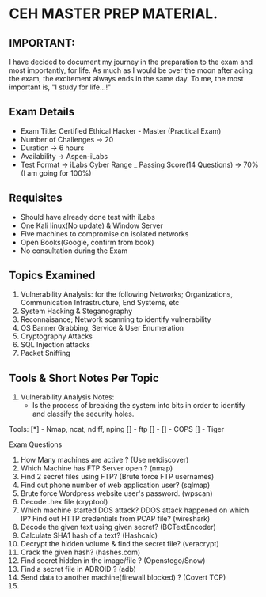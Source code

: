 # CEH MASTER PREP MATERIAL.

## IMPORTANT:
I have decided to document my journey in the preparation to the exam and most importantly,
for life. As much as I would be over the moon after acing the exam, the excitement always ends in
the same day. To me, the most important is, "I study for life...!"

## Exam Details
- Exam Title: Certified Ethical Hacker - Master (Practical Exam)
- Number of Challenges -> 20
- Duration -> 6 hours
- Availability -> Aspen-iLabs
- Test Format -> iLabs Cyber Range
_ Passing Score(14 Questions) -> 70% (I am going for 100%)

## Requisites
- Should have already done test with iLabs
- One Kali linux(No update) & Window Server
- Five machines to compromise on isolated networks
- Open Books(Google, confirm from book)
- No consultation during the Exam

## Topics Examined
1. Vulnerability Analysis: for the following Networks;  Organizations, Communication Infrastructure, End Systems, etc
2. System Hacking & Steganography
3. Reconnaisance; Network scanning to identify vulnerability
4. OS Banner Grabbing, Service & User Enumeration
5. Cryptography Attacks
6. SQL Injection attacks
7. Packet Sniffing

 ## Tools & Short Notes Per Topic
1. Vulnerability Analysis
Notes: 
	- Is the process of breaking the system into bits in order to identify and classify the security holes.

Tools: 
  [*] - Nmap, ncat, ndiff, nping
  [] - ftp
  [] - 
  [] - COPS
  [] - Tiger

Exam Questions
1. How Many machines are active ? (Use netdiscover)
2. Which Machine has FTP Server open ? (nmap)
3. Find 2 secret files using FTP? (Brute force FTP usernames)
4. Find out phone number of web application user? (sqlmap)
5. Brute force Wordpress website user's password. (wpscan)
6. Decode .hex file (cryptool)
7. Which machine started DOS attack? DDOS attack happened on which IP? Find out HTTP credentials from PCAP file? (wireshark)
8. Decode the given text using given secret? (BCTextEncoder)
9. Calculate SHA1 hash of a text? (Hashcalc)
10. Decrypt the hidden volume & find the secret file? (veracrypt)
11. Crack the given hash? (hashes.com)
12. Find secret hidden in the image/file ? (Openstego/Snow)
13. Find a secret file in ADROID ? (adb)
14. Send data to another machine(firewall blocked) ? (Covert TCP)
15. 

